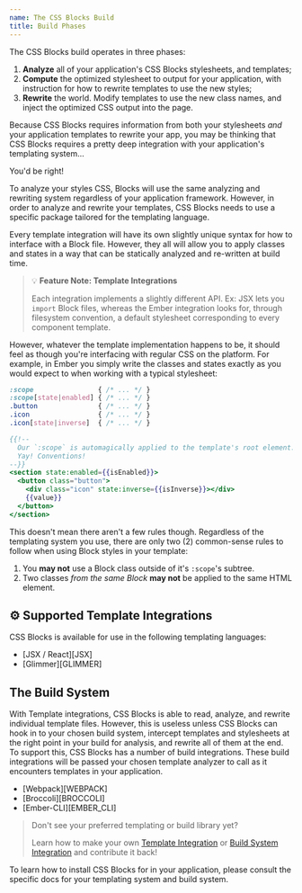 ```yaml
---
name: The CSS Blocks Build
title: Build Phases
---
```


The CSS Blocks build operates in three phases:

1. **Analyze** all of your application's CSS Blocks stylesheets, and templates;
2. **Compute** the optimized stylesheet to output for your application, with instruction for how to rewrite templates to use the new styles;
3. **Rewrite** the world. Modify templates to use the new class names, and inject the optimized CSS output into the page.

Because CSS Blocks requires information from both your stylesheets *and* your application templates to rewrite your app, you may be thinking that CSS Blocks requires a pretty deep integration with your application's templating system...

You'd be right!

To analyze your styles CSS, Blocks will use the same analyzing and rewriting system regardless of your application framework. However, in order to analyze and rewrite your templates, CSS Blocks needs to use a specific package tailored for the templating language.

Every template integration will have its own slightly unique syntax for how to interface with a Block file. However, they all will allow you to apply classes and states in a way that can be statically analyzed and re-written at build time.

> 💡 **Feature Note: Template Integrations**
> 
> Each integration implements a slightly different API. Ex: JSX lets you `import` Block files, whereas the Ember integration looks for, through filesystem convention, a default stylesheet corresponding to every component template.

However, whatever the template implementation happens to be, it should feel as though you're interfacing with regular CSS on the platform. For example, in Ember you simply write the classes and states exactly as you would expect to when working with a typical stylesheet:

```css
:scope                { /* ... */ }
:scope[state|enabled] { /* ... */ }
.button               { /* ... */ }
.icon                 { /* ... */ }
.icon[state|inverse]  { /* ... */ }
```

```handlebars
{{!--
  Our `:scope` is automagically applied to the template's root element.
  Yay! Conventions!
--}}
<section state:enabled={{isEnabled}}>
  <button class="button">
    <div class="icon" state:inverse={{isInverse}}></div>
    {{value}}
  </button>
</section>
```

This doesn't mean there aren't a few rules though. Regardless of the templating system you use, there are only two (2) common-sense rules to follow when using Block styles in your template:

 1. You **may not** use a Block class outside of it's `:scope`'s subtree.
 2. Two classes *from the same Block* **may not** be applied to the same HTML element.

## ⚙️ Supported Template Integrations

CSS Blocks is available for use in the following templating languages:

 - [JSX / React][JSX]
 - [Glimmer][GLIMMER]

## The Build System

With Template integrations, CSS Blocks is able to read, analyze, and rewrite individual template files. However, this is useless unless CSS Blocks can hook in to your chosen build system, intercept templates and stylesheets at the right point in your build for analysis, and rewrite all of them at the end. To support this, CSS Blocks has a number of build integrations. These build integrations will be passed your chosen template analyzer to call as it encounters templates in your application.

 - [Webpack][WEBPACK]
 - [Broccoli][BROCCOLI]
 - [Ember-CLI][EMBER_CLI]

> Don't see your preferred templating or build library yet?
>
> Learn how to make your own [Template Integration](./ARCHITECTURE.md#template-integrations) or [Build System Integration](./ARCHITECTURE.md#build-system-integrations) and contribute it back!

To learn how to install CSS Blocks for in your application, please consult the specific docs for your templating system and build system.

